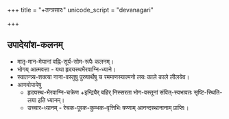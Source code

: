 +++
title = "+तन्त्रसारः"
unicode_script = "devanagari"

+++

## उपादेयांश-कलनम्
- मातृ-मान-मेयानां वह्नि-सूर्य-सोम-रूपैः कलनम्।
- भोगय् आत्मवत्ता - यथा हृदयस्थभैरवाग्नि-ध्याने। 
- स्वातन्त्र्य-शक्त्या नाना-वस्तुषु पुरुषार्थेषु च रममाणस्यात्मनो लयः काले काले लीलयेव।
- आणवोपायेषु
  - हृदयस्थ-भैरवाग्नि-चक्रेण +इन्द्रियैर् बहिर् निस्सरता भोग-वस्तूनां संवित्-स्वभावतः सृष्टि-स्थिति-लया इति ध्यानम्।
  - उच्चार-ध्यानम् - रेचक-पूरक-कुम्भक-वृत्तिभिः षण्णाम् आनन्दस्थानानाम् प्राप्तिः। 
